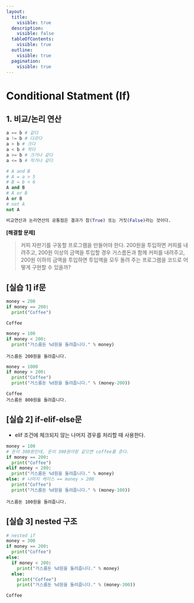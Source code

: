 ```yaml
---
layout:
  title:
    visible: true
  description:
    visible: false
  tableOfContents:
    visible: true
  outline:
    visible: true
  pagination:
    visible: true
---
```


# Conditional Statment (If)

## 1. 비교/논리 연산

```python
a == b # 같다
a != b # 다르다
a > b # 크다
a < b # 작다
a >= b # 크거나 같다
a <= b # 작거나 같다
```

```python
# A and B
# A = a > 5
# B = b < 6
A and B
# A or B
A or B
# not A
not A

비교연산과 논리연산의 공통점은 결과가 참(True) 또는 거짓(False)라는 것이다.
```

**\[해결할 문제]** &#x20;

> 커피 자판기를 구동할 프로그램을 만들어야 한다. 200원을 투입하면 커피를 내려주고, 200원 이상의 금액을 투입할 경우 거스름돈과 함께 커피를 내려주고, 200원 이하의 금액을 투입하면 투입액을 모두 돌려 주는 프로그램을 코드로 어떻게 구현할 수 있을까?&#x20;

## \[실습 1] if문

```python
money = 200
if money == 200:
  print("Coffee")
```

```
Coffee
```

```python
money = 100
if money < 200:
  print("거스름돈 %d원을 돌려줍니다." % money)
```

```
거스름돈 200원을 돌려줍니다.
```

```python
money = 1000
if money > 200:
  print("Coffee")
  print("거스름돈 %d원을 돌려줍니다." % (money-200))
```

```
Coffee
거스름돈 800원을 돌려줍니다.
```

## \[실습 2] if-elif-else문

* elif 조건에 체크되지 않는 나머지 경우를 처리할 때 사용한다.&#x20;

```python
money = 100
# 돈이 300원인데, 돈이 300원이랑 같으면 coffee를 준다.
if money == 200:
  print("Coffee")
elif money < 200:
  print("거스름돈 %d원을 돌려줍니다." % money)
else: # 나머지 케이스 == money > 200
  print("Coffee")
  print("거스름돈 %d원을 돌려줍니다." % (money-100))
```

```
거스름돈 100원을 돌려줍니다.
```

## \[실습 3] nested 구조

```python
# nested if
money = 300
if money == 200:
  print("Coffee")
else:
  if money < 200:
    print("거스름돈 %d원을 돌려줍니다." % money)
  else:
    print("Coffee")
    print("거스름돈 %d원을 돌려줍니다." % (money-300))
```

```
Coffee
```
